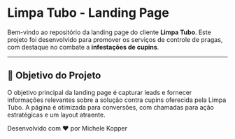 # Limpa Tubo - Landing Page

Bem-vindo ao repositório da landing page do cliente **Limpa Tubo**. Este projeto foi desenvolvido para promover os serviços de controle de pragas, com destaque no combate a **infestações de cupins**.

---

## 🎯 Objetivo do Projeto

O objetivo principal da landing page é capturar leads e fornecer informações relevantes sobre a solução contra cupins oferecida pela Limpa Tubo. A página é otimizada para conversões, com chamadas para ação estratégicas e um layout atraente.

Desenvolvido com ❤️ por Michele Kopper